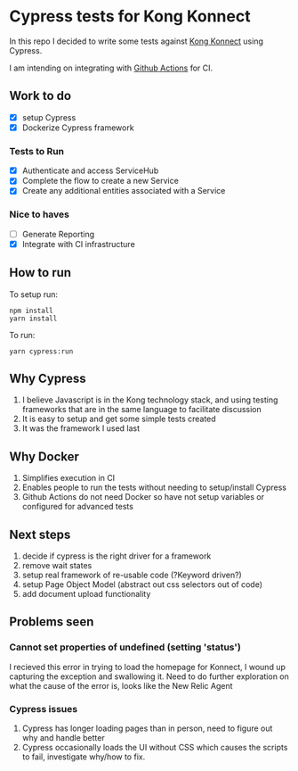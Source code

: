 # Cypress tests for Kong Konnect

In this repo I decided to write some tests against [Kong Konnect](https://konghq.com/kong-konnect) using Cypress.

I am intending on integrating with [Github Actions](https://docs.github.com/en/actions) for CI.

## Work to do
- [x] setup Cypress
- [x] Dockerize Cypress framework

### Tests to Run
- [x] Authenticate and access ServiceHub
- [x] Complete the flow to create a new Service
- [x] Create any additional entities associated with a Service

### Nice to haves
- [ ] Generate Reporting
- [x] Integrate with CI infrastructure

## How to run
To setup run:
 ```
 npm install
 yarn install
 ```

To run:
```
yarn cypress:run
```


## Why Cypress 
1. I believe Javascript is in the Kong technology stack, and using testing frameworks that are in the same language to facilitate discussion
1. It is easy to setup and get some simple tests created
1. It was the framework I used last

## Why Docker
1. Simplifies execution in CI
1. Enables people to run the tests without needing to setup/install Cypress
1. Github Actions do not need Docker so have not setup variables or configured for advanced tests

## Next steps
1. decide if cypress is the right driver for a framework 
1. remove wait states
1. setup real framework of re-usable code (?Keyword driven?)
1. setup Page Object Model (abstract out css selectors out of code)
1. add document upload functionality

## Problems seen
### Cannot set properties of undefined (setting 'status')
I recieved this error in trying to load the homepage for Konnect, I wound up capturing the exception and swallowing it. Need to do further exploration on what the cause of the error is, looks like the New Relic Agent
### Cypress issues
1. Cypress has longer loading pages than in person, need to figure out why and handle better
1. Cypress occasionally loads the UI without CSS which causes the scripts to fail, investigate why/how to fix.